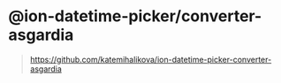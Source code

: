 # @ion-datetime-picker/converter-asgardia

> https://github.com/katemihalikova/ion-datetime-picker-converter-asgardia
